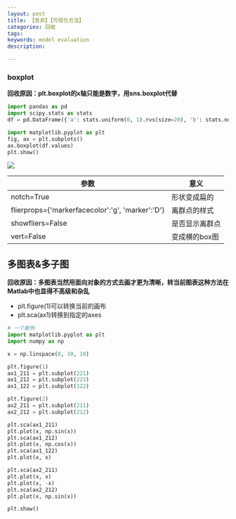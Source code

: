 ```yaml
---
layout: post
title: 【丢弃】【可视化方法】
categories: 回收
tags:
keywords: model evaluation
description:

---
```




### boxplot

**回收原因：plt.boxplot的x轴只能是数字，用sns.boxplot代替**  
```py
import pandas as pd
import scipy.stats as stats
df = pd.DataFrame({'a': stats.uniform(0, 1).rvs(size=20), 'b': stats.norm(1, 1).rvs(size=20)})

import matplotlib.pyplot as plt
fig, ax = plt.subplots()
ax.boxplot(df.values)
plt.show()
```

<img src='http://www.guofei.site/public/postimg/boxplot.png'>

|参数|意义|
|--|--|
|notch=True|形状变成扁的|
|flierprops={'markerfacecolor':'g', 'marker':'D'}|离群点的样式|
|showfliers=False|是否显示离群点|
|vert=False|变成横的box图|




## 多图表&多子图
**回收原因：多图表当然用面向对象的方式去画才更为清晰，转当前图表这种方法在Matlab中也显得不高级和杂乱**  
- plt.figure(1)可以转换当前的画布
- plt.sca(ax1)转换到指定的axes


```py
# 一个案例
import matplotlib.pyplot as plt
import numpy as np

x = np.linspace(0, 10, 10)

plt.figure(1)
ax1_211 = plt.subplot(221)
ax1_212 = plt.subplot(223)
ax1_122 = plt.subplot(122)

plt.figure(2)
ax2_211 = plt.subplot(211)
ax2_212 = plt.subplot(212)

plt.sca(ax1_211)
plt.plot(x, np.sin(x))
plt.sca(ax1_212)
plt.plot(x, np.cos(x))
plt.sca(ax1_122)
plt.plot(x, x)

plt.sca(ax2_211)
plt.plot(x, x)
plt.plot(x, -x)
plt.sca(ax2_212)
plt.plot(x, np.sin(x))

plt.show()
```
